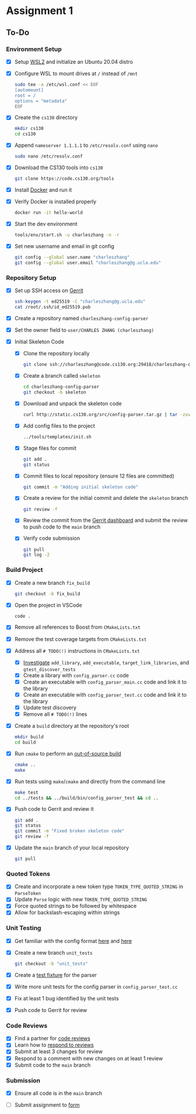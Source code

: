 # Assignment 1

## To-Do

### Environment Setup

- [x] Setup [WSL2](https://learn.microsoft.com/en-us/windows/wsl/install) and initialize an Ubuntu 20.04 distro

- [x] Configure WSL to mount drives at `/` instead of `/mnt`

  ```bash
  sudo tee -a /etc/wsl.conf << EOF
  [automount]
  root = /
  options = "metadata"
  EOF
  ```

- [x] Create the `cs130` directory

  ```bash
  mkdir cs130
  cd cs130
  ```

- [x] Append `nameserver 1.1.1.1` to `/etc/resolv.conf` using `nano`

  ```bash
  sudo nano /etc/resolv.conf
  ```

- [x] Download the CS130 tools into `cs130`

  ```bash
  git clone https://code.cs130.org/tools
  ```

- [x] Install [Docker](https://docs.docker.com/desktop/install/windows-install/) and run it

- [x] Verify Docker is installed properly

  ```bash
  docker run -it hello-world
  ```

- [x] Start the dev environment

  ```bash
  tools/env/start.sh -u charleszhang -n -r
  ```

- [x] Set new username and email in git config

  ```bash
  git config --global user.name "charleszhang"
  git config --global user.email "charleszhang@g.ucla.edu"
  ```

### Repository Setup

- [x] Set up SSH access on [Gerrit](https://code.cs130.org/dashboard/self)

  ```bash
  ssh-keygen -t ed25519 -C "charleszhang@g.ucla.edu"
  cat /root/.ssh/id_ed25519.pub
  ```
- [x] Create a repository named `charleszhang-config-parser`
- [x] Set the owner field to `user/CHARLES ZHANG (charleszhang)`

- [x] Initial Skeleton Code

  - [x] Clone the repository locally

    ```bash
    git clone ssh://charleszhang@code.cs130.org:29418/charleszhang-config-parser
    ```

  - [x] Create a branch called `skeleton`

    ```bash
    cd charleszhang-config-parser
    git checkout -b skeleton
    ```

  - [x] Download and unpack the skeleton code

    ```bash
    curl http://static.cs130.org/src/config-parser.tar.gz | tar -zxv
    ```

  - [x] Add config files to the project

    ```bash
    ../tools/templates/init.sh
    ```

  - [x] Stage files for commit

    ```bash
    git add .
    git status
    ```

  - [x] Commit files to local repository (ensure 12 files are committed)

    ```bash
    git commit -m "Adding initial skeleton code"
    ```

  - [x] Create a review for the initial commit and delete the `skeleton` branch

    ```bash
    git review -f
    ```

  - [x] Review the commit from the [Gerrit dashboard](https://code.cs130.org/dashboard/self) and submit the review to push code to the `main` branch

  - [x] Verify code submission

    ```bash
    git pull
    git log -2
    ```

### Build Project

- [x] Create a new branch `fix_build`

  ```bash
  git checkout -b fix_build
  ```

- [x] Open the project in VSCode

  ```bash
  code .
  ```

- [x] Remove all references to Boost from `CMakeLists.txt`

- [x] Remove the test coverage targets from `CMakeLists.txt`

- [x] Address all `# TODO(!)` instructions in `CMakeLists.txt`

  - [x] [Investigate](https://www.cs130.org/guides/cmake/#important-functions) `add_library`, `add_executable`, `target_link_libraries`, and `gtest_discover_tests`
  - [x] Create a library with `config_parser.cc` code
  - [x] Create an executable with `config_parser_main.cc` code and link it to the library
  - [x] Create an executable with `config_parser_test.cc` code and link it to the library
  - [x] Update test discovery
  - [x] Remove all `# TODO(!)` lines

- [x] Create a `build` directory at the repository's root

  ```bash
  mkdir build
  cd build
  ```

- [x] Run `cmake` to perform an [out-of-source build](https://www.cs130.org/guides/cmake/#out-of-source-builds)

  ```bash
  cmake ..
  make
  ```

- [x] Run tests using `make`/`cmake` and directly from the command line

  ```bash
  make test
  cd ../tests && ../build/bin/config_parser_test && cd ..
  ```

- [x] Push code to Gerrit and review it

  ```bash
  git add .
  git status
  git commit -m "Fixed broken skeleton code"
  git review -f
  ```

- [x] Update the `main` branch of your local repository

  ```bash
  git pull
  ```

### Quoted Tokens

- [x] Create and incorporate a new token type `TOKEN_TYPE_QUOTED_STRING` in `ParseToken`
- [x] Update `Parse` logic with new `TOKEN_TYPE_QUOTED_STRING`
- [x] Force quoted strings to be followed by whitespace
- [x] Allow for backslash-escaping within strings

### Unit Testing

- [x] Get familiar with the config format [here](http://nginx.org/en/docs/beginners_guide.html#conf_structure) and [here](https://docs.nginx.com/nginx/admin-guide/basic-functionality/managing-configuration-files/#)

- [x] Create a new branch `unit_tests`

  ```bash
  git checkout -b "unit_tests"
  ```

- [x] Create a [test fixture](https://github.com/google/googletest/blob/main/docs/primer.md#test-fixtures-using-the-same-data-configuration-for-multiple-tests-same-data-multiple-tests) for the parser

- [x] Write more unit tests for the config parser in `config_parser_test.cc`

- [x] Fix at least 1 bug identified by the unit tests

- [x] Push code to Gerrit for review


### Code Reviews

- [x] Find a partner for [code reviews](https://docs.google.com/spreadsheets/d/1bQqnl7h12Dw64KHyZDEQhNp5My3OU16YB0d45lhSM4k/edit#gid=0)
- [x] Learn how to [respond to reviews](https://www.cs130.org/guides/gerrit/#responding-to-reviews)
- [x] Submit at least 3 changes for review
- [x] Respond to a comment with new changes on at least 1 review
- [x] Submit code to the `main` branch

### Submission

- [x] Ensure all code is in the `main` branch
- [ ] Submit assignment to [form](https://docs.google.com/forms/d/e/1FAIpQLSdZuTeUOab1IcXsMHcqeyORBlVIDN88h6rabpCBWJclBVhKAg/viewform)

